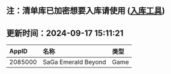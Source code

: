 ## 注：清单库已加密想要入库请使用 ([入库工具](https://github.com/BlankTMing/ManifestAutoUpdate/releases))

## 更新时间：2024-09-17 15:11:21
| AppID | 名称 | 类型  |
| :-------------------- | :----------------------------- | :----------- |
| 2085000 | SaGa Emerald Beyond | Game |

